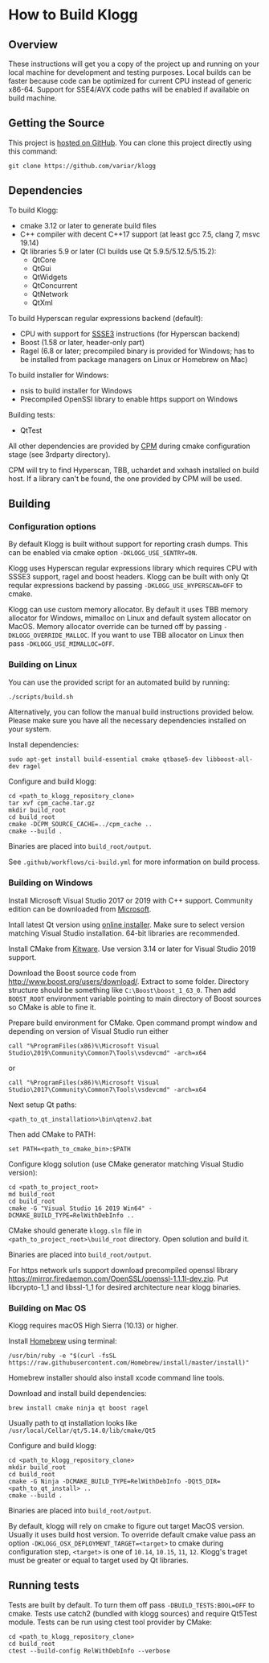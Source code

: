 # How to Build Klogg

## Overview

These instructions will get you a copy of the project up and running on your local machine for development and testing purposes.
Local builds can be faster because code can be optimized for current CPU instead of generic x86-64. Support for SSE4/AVX code paths
will be enabled if available on build machine.

## Getting the Source

This project is [hosted on GitHub](https://github.com/variar/klogg). You can clone this project directly using this command:
```
git clone https://github.com/variar/klogg
```

## Dependencies

To build Klogg:
 * cmake 3.12 or later to generate build files
 * C++ compiler with decent C++17 support (at least gcc 7.5, clang 7, msvc 19.14)
 * Qt libraries 5.9 or later (CI builds use Qt 5.9.5/5.12.5/5.15.2):
    - QtCore
    - QtGui
    - QtWidgets
    - QtConcurrent
    - QtNetwork
    - QtXml


To build Hyperscan regular expressions backend (default):
 * CPU with support for [SSSE3](https://en.wikipedia.org/wiki/SSSE3) instructions (for Hyperscan backend)
 * Boost (1.58 or later, header-only part)
 * Ragel (6.8 or later; precompiled binary is provided for Windows; has to be installed from package managers on Linux or Homebrew on Mac)

To build installer for Windows:
 * nsis to build installer for Windows
 * Precompiled OpenSSl library to enable https support on Windows

Building tests:
 * QtTest


All other dependencies are provided by [CPM](https://github.com/cpm-cmake/CPM.cmake) during cmake configuration stage (see 3rdparty directory).

CPM will try to find Hyperscan, TBB, uchardet and xxhash installed on build host.
If a library can't be found, the one provided by CPM will be used.

## Building

### Configuration options

By default Klogg is built without support for reporting crash dumps. This can be enabled via cmake option `-DKLOGG_USE_SENTRY=ON`.

Klogg uses Hyperscan regular expressions library which requires CPU with SSSE3 support, ragel and boost headers.
Klogg can be built with only Qt reqular expressions backend by passing `-DKLOGG_USE_HYPERSCAN=OFF` to cmake.

Klogg can use custom memory allocator. By default it uses TBB memory allocator for Windows, mimalloc on Linux and default system allocator on MacOS.
Memory allocator override can be turned off by passing `-DKLOGG_OVERRIDE_MALLOC`. If you want to use TBB allocator on Linux then pass
`-DKLOGG_USE_MIMALLOC=OFF`.

### Building on Linux

You can use the provided script for an automated build by running:

```Bash
./scripts/build.sh
```

Alternatively, you can follow the manual build instructions provided below. Please make sure you have all the necessary dependencies installed on your system.

Install dependencies:
```
sudo apt-get install build-essential cmake qtbase5-dev libboost-all-dev ragel
```

Configure and build klogg:

```
cd <path_to_klogg_repository_clone>
tar xvf cpm_cache.tar.gz
mkdir build_root
cd build_root
cmake -DCPM_SOURCE_CACHE=../cpm_cache ..
cmake --build .
```

Binaries are placed into `build_root/output`.

See `.github/workflows/ci-build.yml` for more information on build process.

### Building on Windows

Install Microsoft Visual Studio 2017 or 2019 with C++ support.
Community edition can be downloaded from [Microsoft](https://visualstudio.microsoft.com/vs/).

Intall latest Qt version using [online installer](https://www.qt.io/download-qt-installer).
Make sure to select version matching Visual Studio installation. 64-bit libraries are recommended.

Install CMake from [Kitware](https://cmake.org/download/).
Use version 3.14 or later for Visual Studio 2019 support.

Download the Boost source code from http://www.boost.org/users/download/.
Extract to some folder. Directory structure should be something like `C:\Boost\boost_1_63_0`.
Then add `BOOST_ROOT` environment variable pointing to main directory of Boost sources so CMake is able to fine it.

Prepare build environment for CMake. Open command prompt window and depending on version of Visual Studio run either
```
call "%ProgramFiles(x86)%\Microsoft Visual Studio\2019\Community\Common7\Tools\vsdevcmd" -arch=x64
```
or
```
call "%ProgramFiles(x86)%\Microsoft Visual Studio\2017\Community\Common7\Tools\vsdevcmd" -arch=x64
```

Next setup Qt paths:
```
<path_to_qt_installation>\bin\qtenv2.bat
```

Then add CMake to PATH:
```
set PATH=<path_to_cmake_bin>:$PATH
```

Configure klogg solution (use CMake generator matching Visual Studio version):
```
cd <path_to_project_root>
md build_root
cd build_root
cmake -G "Visual Studio 16 2019 Win64" -DCMAKE_BUILD_TYPE=RelWithDebInfo ..
```

CMake should generate `klogg.sln` file in `<path_to_project_root>\build_root` directory. Open solution and build it.

Binaries are placed into `build_root/output`.

For https network urls support download precompiled openssl library https://mirror.firedaemon.com/OpenSSL/openssl-1.1.1l-dev.zip.
Put libcrypto-1_1 and libssl-1_1 for desired architecture near klogg binaries.

### Building on Mac OS

Klogg requires macOS High Sierra (10.13) or higher.

Install [Homebrew](https://brew.sh/) using terminal:
```
/usr/bin/ruby -e "$(curl -fsSL https://raw.githubusercontent.com/Homebrew/install/master/install)"
```

Homebrew installer should also install xcode command line tools.

Download and install build dependencies:
```
brew install cmake ninja qt boost ragel
```

Usually path to qt installation looks like `/usr/local/Cellar/qt/5.14.0/lib/cmake/Qt5`

Configure and build klogg:
```
cd <path_to_klogg_repository_clone>
mkdir build_root
cd build_root
cmake -G Ninja -DCMAKE_BUILD_TYPE=RelWithDebInfo -DQt5_DIR=<path_to_qt_install> ..
cmake --build .
```

Binaries are placed into `build_root/output`.

By default, klogg will rely on cmake to figure out target MacOS version. Usually it uses build host version.
To override default cmake value pass an option `-DKLOGG_OSX_DEPLOYMENT_TARGET=<target>` to cmake during configuration step,
`<target>` is one of `10.14`, `10.15`, `11`, `12`. Klogg's traget must be greater or equal to target used by Qt libraries.

## Running tests
Tests are built by default. To turn them off pass `-DBUILD_TESTS:BOOL=OFF` to cmake.
Tests use catch2 (bundled with klogg sources) and require Qt5Test module. Tests can be run using ctest tool provider by CMake:
```
cd <path_to_klogg_repository_clone>
cd build_root
ctest --build-config RelWithDebInfo --verbose
```

